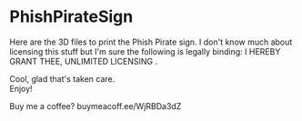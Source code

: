 # PhishPirateSign
Here are the 3D files to print the Phish Pirate sign.   I don't know much about licensing this stuff but I'm sure the following is legally binding:
I HEREBY GRANT THEE, UNLIMITED LICENSING . 

Cool, glad that's taken care.  
Enjoy! 

Buy me a coffee? buymeacoff.ee/WjRBDa3dZ

